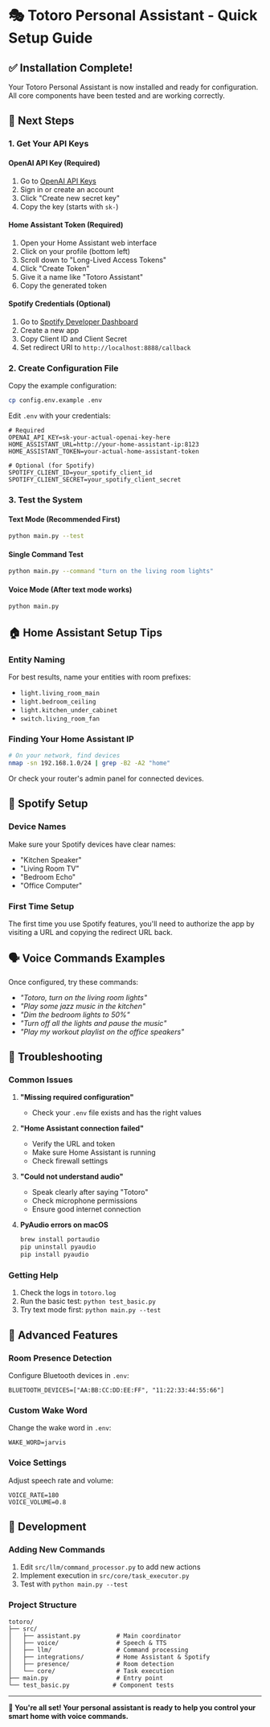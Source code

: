 # 🎭 Totoro Personal Assistant - Quick Setup Guide

## ✅ Installation Complete!

Your Totoro Personal Assistant is now installed and ready for configuration. All core components have been tested and are working correctly.

## 🔧 Next Steps

### 1. Get Your API Keys

#### OpenAI API Key (Required)
1. Go to [OpenAI API Keys](https://platform.openai.com/api-keys)
2. Sign in or create an account
3. Click "Create new secret key"
4. Copy the key (starts with `sk-`)

#### Home Assistant Token (Required)
1. Open your Home Assistant web interface
2. Click on your profile (bottom left)
3. Scroll down to "Long-Lived Access Tokens"
4. Click "Create Token"
5. Give it a name like "Totoro Assistant"
6. Copy the generated token

#### Spotify Credentials (Optional)
1. Go to [Spotify Developer Dashboard](https://developer.spotify.com/dashboard)
2. Create a new app
3. Copy Client ID and Client Secret
4. Set redirect URI to `http://localhost:8888/callback`

### 2. Create Configuration File

Copy the example configuration:
```bash
cp config.env.example .env
```

Edit `.env` with your credentials:
```env
# Required
OPENAI_API_KEY=sk-your-actual-openai-key-here
HOME_ASSISTANT_URL=http://your-home-assistant-ip:8123
HOME_ASSISTANT_TOKEN=your-actual-home-assistant-token

# Optional (for Spotify)
SPOTIFY_CLIENT_ID=your_spotify_client_id
SPOTIFY_CLIENT_SECRET=your_spotify_client_secret
```

### 3. Test the System

#### Text Mode (Recommended First)
```bash
python main.py --test
```

#### Single Command Test
```bash
python main.py --command "turn on the living room lights"
```

#### Voice Mode (After text mode works)
```bash
python main.py
```

## 🏠 Home Assistant Setup Tips

### Entity Naming
For best results, name your entities with room prefixes:
- `light.living_room_main`
- `light.bedroom_ceiling`
- `light.kitchen_under_cabinet`
- `switch.living_room_fan`

### Finding Your Home Assistant IP
```bash
# On your network, find devices
nmap -sn 192.168.1.0/24 | grep -B2 -A2 "home"
```

Or check your router's admin panel for connected devices.

## 🎵 Spotify Setup

### Device Names
Make sure your Spotify devices have clear names:
- "Kitchen Speaker"
- "Living Room TV"
- "Bedroom Echo"
- "Office Computer"

### First Time Setup
The first time you use Spotify features, you'll need to authorize the app by visiting a URL and copying the redirect URL back.

## 🗣️ Voice Commands Examples

Once configured, try these commands:

- *"Totoro, turn on the living room lights"*
- *"Play some jazz music in the kitchen"*
- *"Dim the bedroom lights to 50%"*
- *"Turn off all the lights and pause the music"*
- *"Play my workout playlist on the office speakers"*

## 🔧 Troubleshooting

### Common Issues

1. **"Missing required configuration"**
   - Check your `.env` file exists and has the right values

2. **"Home Assistant connection failed"**
   - Verify the URL and token
   - Make sure Home Assistant is running
   - Check firewall settings

3. **"Could not understand audio"**
   - Speak clearly after saying "Totoro"
   - Check microphone permissions
   - Ensure good internet connection

4. **PyAudio errors on macOS**
   ```bash
   brew install portaudio
   pip uninstall pyaudio
   pip install pyaudio
   ```

### Getting Help

1. Check the logs in `totoro.log`
2. Run the basic test: `python test_basic.py`
3. Try text mode first: `python main.py --test`

## 🚀 Advanced Features

### Room Presence Detection
Configure Bluetooth devices in `.env`:
```env
BLUETOOTH_DEVICES=["AA:BB:CC:DD:EE:FF", "11:22:33:44:55:66"]
```

### Custom Wake Word
Change the wake word in `.env`:
```env
WAKE_WORD=jarvis
```

### Voice Settings
Adjust speech rate and volume:
```env
VOICE_RATE=180
VOICE_VOLUME=0.8
```

## 📝 Development

### Adding New Commands
1. Edit `src/llm/command_processor.py` to add new actions
2. Implement execution in `src/core/task_executor.py`
3. Test with `python main.py --test`

### Project Structure
```
totoro/
├── src/
│   ├── assistant.py          # Main coordinator
│   ├── voice/                # Speech & TTS
│   ├── llm/                  # Command processing
│   ├── integrations/         # Home Assistant & Spotify
│   ├── presence/             # Room detection
│   └── core/                 # Task execution
├── main.py                   # Entry point
└── test_basic.py            # Component tests
```

---

**🎉 You're all set! Your personal assistant is ready to help you control your smart home with voice commands.** 